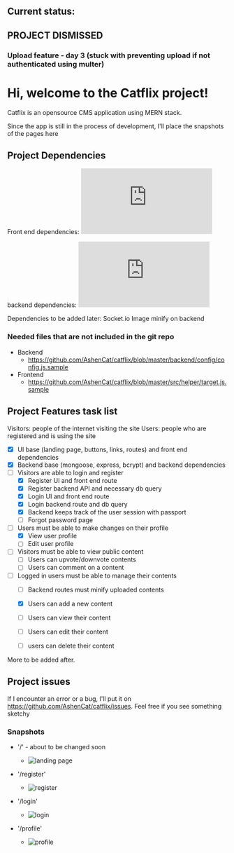 ## Current status:
## PROJECT DISMISSED
### Upload feature - day 3 (stuck with preventing upload if not authenticated using multer)

# Hi, welcome to the Catflix project!
Catflix is an opensource CMS application using MERN stack.

Since the app is still in the process of development, I'll place the snapshots of the pages here


## Project Dependencies

Front end dependencies:
![Front end dependencies](https://github.com/AshenCat/catflix/blob/master/package.json "Front end dependencies")

backend dependencies:
![Back end dependencies](https://github.com/AshenCat/catflix/blob/master/backend/package.json "Back end dependencies")

Dependencies to be added later:
Socket.io
Image minify on backend

### Needed files that are not included in the git repo
- Backend
    - https://github.com/AshenCat/catflix/blob/master/backend/config/config.js.sample
- Frontend
    - https://github.com/AshenCat/catflix/blob/master/src/helper/target.js.sample
## Project Features task list

Visitors: people of the internet visiting the site
Users: people who are registered and is using the site

- [x] UI base (landing page, buttons, links, routes) and front end dependencies
- [x] Backend base (mongoose, express, bcrypt) and backend dependencies
- [ ] Visitors are able to login and register
    - [x] Register UI and front end route
    - [x] Register backend API and necessary db query
    - [x] Login UI and front end route
    - [x] Login backend route and db query
    - [x] Backend keeps track of the user session with passport
    - [ ] Forgot password page
- [ ] Users must be able to make changes on their profile
    - [x] View user profile
    - [ ] Edit user profile
- [ ] Visitors must be able to view public content
    - [ ] Users can upvote/downvote contents
    - [ ] Users can comment on a content
- [ ] Logged in users must be able to manage their contents
    - [ ] Backend routes must minify uploaded contents
    - [x] Users can add a new content
    - [ ] Users can view their content
    - [ ] Users can edit their content
    - [ ] users can delete their content


More to be added after.

## Project issues
If I encounter an error or a bug, I'll put it on https://github.com/AshenCat/catflix/issues. Feel free if you see something sketchy

### Snapshots



- '/' - about to be changed soon
  - ![landing page](https://github.com/AshenCat/catflix/blob/master/readme-media/landing.png "Landing page") 

- '/register'
  - ![register](https://github.com/AshenCat/catflix/blob/master/readme-media/register.png "register page") 

- '/login'
  - ![login](https://github.com/AshenCat/catflix/blob/master/readme-media/login.png "login page") 

- '/profile'
  - ![profile](https://github.com/AshenCat/catflix/blob/master/readme-media/profile.png "profile page") 
